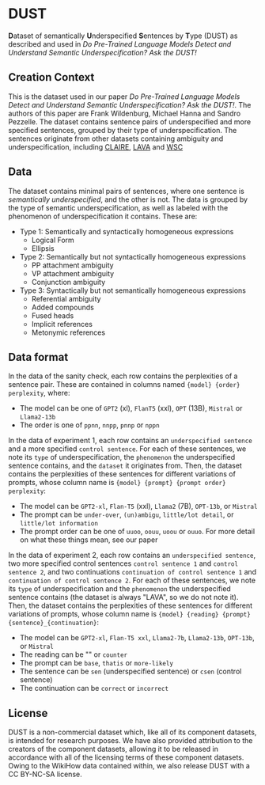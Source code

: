 # DUST
**D**ataset of semantically **U**nderspecified **S**entences by **T**ype (DUST) as described and used in _Do Pre-Trained Language Models Detect and Understand Semantic Underspecification? _Ask the DUST!__

## Creation Context
This is the dataset used in our paper _Do Pre-Trained Language Models Detect and Understand Semantic Underspecification? Ask the DUST!_. The authors of this paper are Frank Wildenburg, Michael Hanna and Sandro Pezzelle. The dataset contains sentence pairs of underspecified and more specified sentences, grouped by their type of underspecification. The sentences originate from other datasets containing ambiguity and underspecification, including [CLAIRE](https://github.com/acidann/claire), [LAVA](https://web.mit.edu/lavacorpus/) and [WSC](https://huggingface.co/datasets/winograd_wsc)

## Data
The dataset contains minimal pairs of sentences, where one sentence is _semantically underspecified_, and the other is not. The data is grouped by the type of semantic underspecification, as well as labeled with the phenomenon of underspecification it contains. These are:

* Type 1: Semantically and syntactically homogeneous expressions
  * Logical Form
  * Ellipsis
* Type 2: Semantically but not syntactically homogeneous expressions
  * PP attachment ambiguity
  * VP attachment ambiguity
  * Conjunction ambiguity
* Type 3: Syntactically but not semantically homogeneous expressions
  * Referential ambiguity
  * Added compounds
  * Fused heads
  * Implicit references
  * Metonymic references

## Data format
In the data of the sanity check, each row contains the perplexities of a sentence pair. These are contained in columns named ``{model} {order} perplexity``, where:
* The model can be one of ``GPT2`` (xl), ``FlanT5`` (xxl), ``OPT`` (13B), ``Mistral`` or ``Llama2-13b``
* The order is one of ``ppnn``, ``nnpp``, ``pnnp`` or ``nppn``

In the data of experiment 1, each row contains an ``underspecified sentence`` and a more specified ``control sentence``. For each of these sentences, we note its ``type`` of underspecification, the ``phenomenon`` the underspecified sentence contains, and the ``dataset`` it originates from. Then, the dataset contains the perplexities of these sentences for different variations of prompts, whose column name is ``{model} {prompt} {prompt order} perplexity``:
* The model can be ``GPT2-xl``, ``Flan-T5`` (xxl), ``Llama2`` (7B), ``OPT-13b``, or ``Mistral``
* The prompt can be ``under-over``, ``(un)ambigu``, ``little/lot detail``, or ``little/lot information``
* The prompt order can be one of ``uuoo``, ``oouu``, ``uoou`` or ``ouuo``.
For more detail on what these things mean, see our paper

In the data of experiment 2, each row contains an ``underspecified sentence``, two more specified control sentences ``control sentence 1`` and ``control sentence 2``, and two continuations ``continuation of control sentence 1`` and ``continuation of control sentence 2``. For each of these sentences, we note its ``type`` of underspecification and the ``phenomenon`` the underspecified sentence contains (the dataset is always "LAVA", so we do not note it). Then, the dataset contains the perplexities of these sentences for different variations of prompts, whose column name is ``{model} {reading} {prompt} {sentence}_{continuation}``:
* The model can be ``GPT2-xl``, ``Flan-T5 xxl``, ``Llama2-7b``, ``Llama2-13b``, ``OPT-13b``, or ``Mistral``
* The reading can be "" or ``counter``
* The prompt can be ``base``, ``thatis`` or ``more-likely``
* The sentence can be ``sen`` (underspecified sentence) or ``csen`` (control sentence)
* The continuation can be ``correct`` or ``incorrect``

## License
DUST is a non-commercial dataset which, like all of its component datasets, is intended for research purposes. We have also provided attribution to the creators of the component datasets, allowing it to be released in accordance with all of the licensing terms of these component datasets. Owing to the WikiHow data contained within, we also release DUST with a CC BY-NC-SA license.
